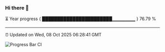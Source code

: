 ### Hi there 👋

⏳ Year progress { ███████████████████████▁▁▁▁▁▁▁ } 76.79 %

---

⏰ Updated on Wed, 08 Oct 2025 06:28:41 GMT

![Progress Bar CI](https://github.com/liununu/liununu/workflows/Progress%20Bar%20CI/badge.svg)
